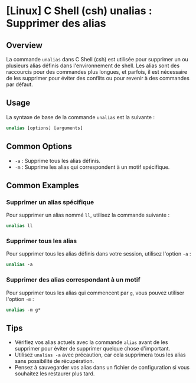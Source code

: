 # [Linux] C Shell (csh) unalias : Supprimer des alias

## Overview
La commande `unalias` dans C Shell (csh) est utilisée pour supprimer un ou plusieurs alias définis dans l'environnement de shell. Les alias sont des raccourcis pour des commandes plus longues, et parfois, il est nécessaire de les supprimer pour éviter des conflits ou pour revenir à des commandes par défaut.

## Usage
La syntaxe de base de la commande `unalias` est la suivante :

```csh
unalias [options] [arguments]
```

## Common Options
- `-a` : Supprime tous les alias définis.
- `-m` : Supprime les alias qui correspondent à un motif spécifique.

## Common Examples

### Supprimer un alias spécifique
Pour supprimer un alias nommé `ll`, utilisez la commande suivante :

```csh
unalias ll
```

### Supprimer tous les alias
Pour supprimer tous les alias définis dans votre session, utilisez l'option `-a` :

```csh
unalias -a
```

### Supprimer des alias correspondant à un motif
Pour supprimer tous les alias qui commencent par `g`, vous pouvez utiliser l'option `-m` :

```csh
unalias -m g*
```

## Tips
- Vérifiez vos alias actuels avec la commande `alias` avant de les supprimer pour éviter de supprimer quelque chose d'important.
- Utilisez `unalias -a` avec précaution, car cela supprimera tous les alias sans possibilité de récupération.
- Pensez à sauvegarder vos alias dans un fichier de configuration si vous souhaitez les restaurer plus tard.